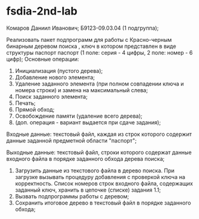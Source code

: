 # fsdia-2nd-lab
Комаров Даниил Иванович; Б9123-09.03.04 (1 подгруппа);

Реализовать пакет подпрограмм для работы с Красно-черным бинарным деревом поиска , ключ в котором представлен в виде структуры паспорт паспорт (1 поле: серия - 4 цифры, 2 поле: номер - 6 цифр);
Основные операции:
1. Инициализация (пустого дерева);
2. Добавление нового элемента;
3. Удаление заданного элемента (при полном совпадении ключа и номера строки) и замена на максимальный слева;						
4. Поиск заданного элемента;				
5. Печать;
6. Прямой обход;					
7. Освобождение памяти (удаление всего дерева);					
8. (доп. операция - вариант выдается при сдаче задания);
 				
Входные данные: текстовый файл, каждая из строк которого содержит данные заданной предметной области "паспорт";

Выходные данные: текстовый файл, строки которого содержат данные входного файла в порядке заданного обхода дерева поиска;

1. Загрузить данные из текстового файла в дерево поиска. При загрузке вызывать процедуру добавления с проверкой ключа на корректность. Список номеров строк входного файла, содержащих заданный ключ, хранить в цепочке (списке) задания 1.1;
2. Вызвать подпрограммы работы с деревом;			
3. Сохранить итоговое дерево в текстовый файл в порядке заданного обхода;
